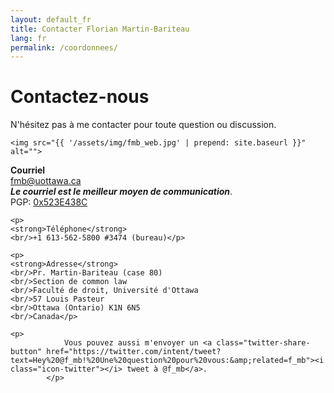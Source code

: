 ```yaml
---
layout: default_fr
title: Contacter Florian Martin-Bariteau
lang: fr
permalink: /coordonnees/
---
```


<div id="contact">
  <h1 class="pageTitle">Contactez-nous</h1>

  <p class="intro">N'hésitez pas à me contacter pour toute question ou discussion.</p>

  <div class="colx2">

    <img src="{{ '/assets/img/fmb_web.jpg' | prepend: site.baseurl }}" alt="">

  </div>

  <div class="colx2">

  <p><strong>Courriel</strong> <br/><a href="mailto:fmb%40uottawa.ca">fmb<!--SPAM-->@<!--SPAM-->uottawa.ca</a>
  <br/><strong><em>Le courriel est le meilleur moyen de communication</em></strong>.
  <br/>PGP: <a href="http://pgp.mit.edu/pks/lookup?op=get&search=0xF0609770523E438C" target="_blank">0x523E438C</a></p>

  <!--<p><em>Please keep in mind that @uottawa.ca mailboxes are subject to ATIP requests.</em></p>-->

	<p>
  	<strong>Téléphone</strong>
  	<br/>+1 613-562-5800 #3474 (bureau)</p>

  	<p>
  	<strong>Adresse</strong>
  	<br/>Pr. Martin-Bariteau (case 80)
  	<br/>Section de common law
  	<br/>Faculté de droit, Université d'Ottawa
  	<br/>57 Louis Pasteur
	<br/>Ottawa (Ontario) K1N 6N5
	<br/>Canada</p>

	<p>
				Vous pouvez aussi m'envoyer un <a class="twitter-share-button" href="https://twitter.com/intent/tweet?text=Hey%20@f_mb!%20Une%20question%20pour%20vous:&amp;related=f_mb"><i class="icon-twitter"></i> tweet à @f_mb</a>.
			</p>

  </div>


</div>
